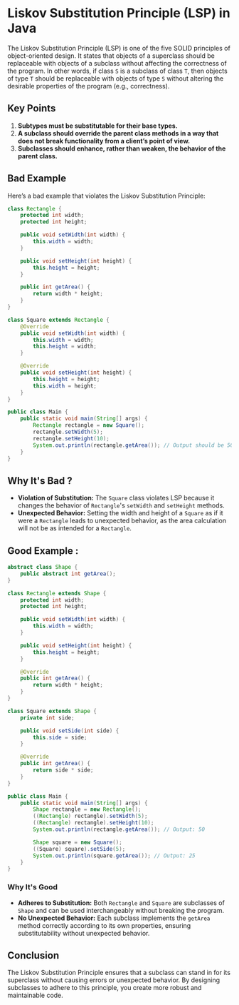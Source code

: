 # Liskov Substitution Principle (LSP) in Java

The Liskov Substitution Principle (LSP) is one of the five SOLID principles of object-oriented design. It states that objects of a superclass should be replaceable with objects of a subclass without affecting the correctness of the program. In other words, if class `S` is a subclass of class `T`, then objects of type `T` should be replaceable with objects of type `S` without altering the desirable properties of the program (e.g., correctness).

## Key Points

1. **Subtypes must be substitutable for their base types.**
2. **A subclass should override the parent class methods in a way that does not break functionality from a client’s point of view.**
3. **Subclasses should enhance, rather than weaken, the behavior of the parent class.**

## Bad Example

Here’s a bad example that violates the Liskov Substitution Principle:

```java
class Rectangle {
    protected int width;
    protected int height;

    public void setWidth(int width) {
        this.width = width;
    }

    public void setHeight(int height) {
        this.height = height;
    }

    public int getArea() {
        return width * height;
    }
}

class Square extends Rectangle {
    @Override
    public void setWidth(int width) {
        this.width = width;
        this.height = width;
    }

    @Override
    public void setHeight(int height) {
        this.height = height;
        this.width = height;
    }
}

public class Main {
    public static void main(String[] args) {
        Rectangle rectangle = new Square();
        rectangle.setWidth(5);
        rectangle.setHeight(10);
        System.out.println(rectangle.getArea()); // Output should be 50 but will be 100
    }
}
```

## Why It's Bad ?
- **Violation of Substitution:** The `Square` class violates LSP because it changes the behavior of `Rectangle`'s `setWidth` and `setHeight` methods.
- **Unexpected Behavior:** Setting the width and height of a `Square` as if it were a `Rectangle` leads to unexpected behavior, as the area calculation will not be as intended for a `Rectangle`.

## Good Example : 

```java
abstract class Shape {
    public abstract int getArea();
}

class Rectangle extends Shape {
    protected int width;
    protected int height;

    public void setWidth(int width) {
        this.width = width;
    }

    public void setHeight(int height) {
        this.height = height;
    }

    @Override
    public int getArea() {
        return width * height;
    }
}

class Square extends Shape {
    private int side;

    public void setSide(int side) {
        this.side = side;
    }

    @Override
    public int getArea() {
        return side * side;
    }
}

public class Main {
    public static void main(String[] args) {
        Shape rectangle = new Rectangle();
        ((Rectangle) rectangle).setWidth(5);
        ((Rectangle) rectangle).setHeight(10);
        System.out.println(rectangle.getArea()); // Output: 50

        Shape square = new Square();
        ((Square) square).setSide(5);
        System.out.println(square.getArea()); // Output: 25
    }
}
```
### Why It's Good

- **Adheres to Substitution:** Both `Rectangle` and `Square` are subclasses of `Shape` and can be used interchangeably without breaking the program.
- **No Unexpected Behavior:** Each subclass implements the `getArea` method correctly according to its own properties, ensuring substitutability without unexpected behavior.

## Conclusion

The Liskov Substitution Principle ensures that a subclass can stand in for its superclass without causing errors or unexpected behavior. By designing subclasses to adhere to this principle, you create more robust and maintainable code.

